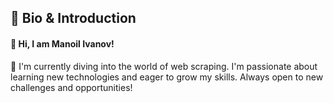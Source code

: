 ## 👋 Bio & Introduction

#### 🙂 **Hi, I am Manoil Ivanov!** 

🚀 I'm currently diving into the world of web scraping. I'm passionate about learning new technologies and eager to grow my skills. Always open to new challenges and opportunities! 
<!--
**Manoil-Ivanov/Manoil-Ivanov** is a ✨ _special_ ✨ repository because its `README.md` (this file) appears on your GitHub profile.

Here are some ideas to get you started:

- 🔭 I’m currently working on ...
- 🌱 I’m currently learning ...
- 👯 I’m looking to collaborate on ...
- 🤔 I’m looking for help with ...
- 💬 Ask me about ...
- 📫 How to reach me: ...
- 😄 Pronouns: ...
- ⚡ Fun fact: ...
-->
